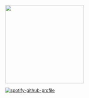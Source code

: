 <image src="https://user-images.githubusercontent.com/7283521/214485304-4c751854-837d-44f7-9541-d125286a88c5.png" height=250>

[![spotify-github-profile](https://spotify-github-profile.vercel.app/api/view?uid=lugiebob&cover_image=true&theme=natemoo-re&show_offline=false&background_color=121212&interchange=false&bar_color=53b14f&bar_color_cover=false)](https://github.com/kittinan/spotify-github-profile)



